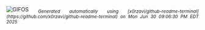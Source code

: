 <div align="justify">
<picture>
    <source media="(prefers-color-scheme: dark)" srcset="https://i.ibb.co/CgvGSPY/output-gif.gif">
    <source media="(prefers-color-scheme: light)" srcset="https://i.ibb.co/CgvGSPY/output-gif.gif">
    <img alt="GIFOS" src="https://i.ibb.co/CgvGSPY/output-gif.gif">
</picture>
<sub><i>Generated automatically using [x0rzavi/github-readme-terminal](https://github.com/x0rzavi/github-readme-terminal) on Mon Jun 30 09:06:30 PM EDT 2025</i></sub>
</div>

<!--  -->